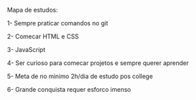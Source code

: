 
Mapa de estudos:

1- Sempre praticar comandos no git

2- Comecar HTML e CSS

3- JavaScript

4- Ser curioso para comecar projetos e sempre querer aprender

5- Meta de no minimo 2h/dia de estudo pos college

6- Grande conquista requer esforco imenso
